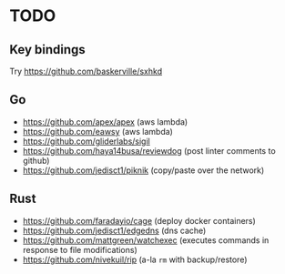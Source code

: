 # TODO

## Key bindings

Try https://github.com/baskerville/sxhkd

## Go

* https://github.com/apex/apex (aws lambda)
* https://github.com/eawsy (aws lambda)
* https://github.com/gliderlabs/sigil
* https://github.com/haya14busa/reviewdog (post linter comments to github)
* https://github.com/jedisct1/piknik (copy/paste over the network)

## Rust

* https://github.com/faradayio/cage (deploy docker containers)
* https://github.com/jedisct1/edgedns (dns cache)
* https://github.com/mattgreen/watchexec (executes commands in response to file modifications)
* https://github.com/nivekuil/rip (a-la `rm` with backup/restore)
